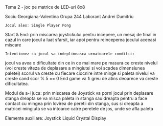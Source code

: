 Tema 2 - joc pe matrice de LED-uri 8x8

Sociu Georgiana-Valentina
Grupa 244
Laborant Andrei Dumitriu

			
	
	Jocul ales: Single Player Pong

Start & End: prin miscarea joystickului pentru incepere, un mesaj de 
final in cazul in care jocul a luat sfarsit, iar apoi pentru  reinceperea   jocului aceeasi miscare

	Intentionez ca jocul sa indeplineasca urmatoarele conditii:
jocul va avea o dificultate din ce in ce mai mare pe masura ce creste nivelul (voi creste viteza de deplasare a mingiutei si voi scadea dimensiunea paletei)
scorul va creste cu fiecare ciocnire intre minge si paleta
nivelul va creste cand scor % 5 == 0
End game va fi greu de atins deoarece va creste dificultatea.

Modul de a-l juca:  prin miscarea de Joystick va porni jocul
			 prin deplasare stanga dreapta se va misca paleta in   stanga sau dreapta pentru a face contact cu mingea
		    prin lovirea de peretii din stanga, sus si dreapta a       matricei mingiuta se va intoarce catre peretele de jos, unde se afla paleta

Elemente auxiliare: Joystick
			    Liquid Crystal Display
